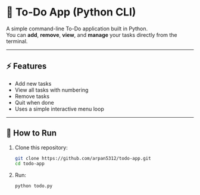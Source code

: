 # 📝 To-Do App (Python CLI)

A simple command-line To-Do application built in Python.  
You can **add**, **remove**, **view**, and **manage** your tasks directly from the terminal.

---

## ⚡ Features
- Add new tasks
- View all tasks with numbering
- Remove tasks
- Quit when done
- Uses a simple interactive menu loop

---

## 🚀 How to Run

1. Clone this repository:
   ```bash
   git clone https://github.com/arpan5312/todo-app.git
   cd todo-app
2. Run:
   ```bash
   python todo.py

